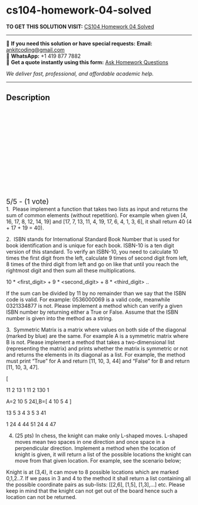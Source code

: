 # cs104-homework-04-solved
**TO GET THIS SOLUTION VISIT:** [CS104 Homework 04 Solved](https://www.ankitcodinghub.com/product/cs-104-homework-04-solved/)


---

📩 **If you need this solution or have special requests:** **Email:** ankitcoding@gmail.com  
📱 **WhatsApp:** +1 419 877 7882  
📄 **Get a quote instantly using this form:** [Ask Homework Questions](https://www.ankitcodinghub.com/services/ask-homework-questions/)

*We deliver fast, professional, and affordable academic help.*

---

<h2>Description</h2>



<div class="kk-star-ratings kksr-auto kksr-align-center kksr-valign-top" data-payload="{&quot;align&quot;:&quot;center&quot;,&quot;id&quot;:&quot;109332&quot;,&quot;slug&quot;:&quot;default&quot;,&quot;valign&quot;:&quot;top&quot;,&quot;ignore&quot;:&quot;&quot;,&quot;reference&quot;:&quot;auto&quot;,&quot;class&quot;:&quot;&quot;,&quot;count&quot;:&quot;1&quot;,&quot;legendonly&quot;:&quot;&quot;,&quot;readonly&quot;:&quot;&quot;,&quot;score&quot;:&quot;5&quot;,&quot;starsonly&quot;:&quot;&quot;,&quot;best&quot;:&quot;5&quot;,&quot;gap&quot;:&quot;4&quot;,&quot;greet&quot;:&quot;Rate this product&quot;,&quot;legend&quot;:&quot;5\/5 - (1 vote)&quot;,&quot;size&quot;:&quot;24&quot;,&quot;title&quot;:&quot;CS104  Homework 04 Solved&quot;,&quot;width&quot;:&quot;138&quot;,&quot;_legend&quot;:&quot;{score}\/{best} - ({count} {votes})&quot;,&quot;font_factor&quot;:&quot;1.25&quot;}">

<div class="kksr-stars">

<div class="kksr-stars-inactive">
            <div class="kksr-star" data-star="1" style="padding-right: 4px">


<div class="kksr-icon" style="width: 24px; height: 24px;"></div>
        </div>
            <div class="kksr-star" data-star="2" style="padding-right: 4px">


<div class="kksr-icon" style="width: 24px; height: 24px;"></div>
        </div>
            <div class="kksr-star" data-star="3" style="padding-right: 4px">


<div class="kksr-icon" style="width: 24px; height: 24px;"></div>
        </div>
            <div class="kksr-star" data-star="4" style="padding-right: 4px">


<div class="kksr-icon" style="width: 24px; height: 24px;"></div>
        </div>
            <div class="kksr-star" data-star="5" style="padding-right: 4px">


<div class="kksr-icon" style="width: 24px; height: 24px;"></div>
        </div>
    </div>

<div class="kksr-stars-active" style="width: 138px;">
            <div class="kksr-star" style="padding-right: 4px">


<div class="kksr-icon" style="width: 24px; height: 24px;"></div>
        </div>
            <div class="kksr-star" style="padding-right: 4px">


<div class="kksr-icon" style="width: 24px; height: 24px;"></div>
        </div>
            <div class="kksr-star" style="padding-right: 4px">


<div class="kksr-icon" style="width: 24px; height: 24px;"></div>
        </div>
            <div class="kksr-star" style="padding-right: 4px">


<div class="kksr-icon" style="width: 24px; height: 24px;"></div>
        </div>
            <div class="kksr-star" style="padding-right: 4px">


<div class="kksr-icon" style="width: 24px; height: 24px;"></div>
        </div>
    </div>
</div>


<div class="kksr-legend" style="font-size: 19.2px;">
            5/5 - (1 vote)    </div>
    </div>
1.&nbsp; Please implement a function that takes two lists as input and returns the sum of common elements (without repetition). For example when given [4, 16, 17, 8, 12, 14, 19] and [17, 7, 13, 11, 4, 19, 17, 6, 4, 1, 3, 6], it shall return 40 (4 + 17 + 19 = 40).

2.&nbsp; ISBN stands for International Standard Book Number that is used for book identification and is unique for each book. ISBN-10 is a ten digit version of this standard. To verify an ISBN-10, you need to calculate 10 times the first digit from the left, calculate 9 times of second digit from left, 8 times of the third digit from left and go on like that until you reach the rightmost digit and then sum all these multiplications.

10 * &lt;first_digit&gt; + 9 * &lt;second_digit&gt; + 8 * &lt;third_digit&gt; ..

If the sum can be divided by 11 by no remainder than we say that the ISBN code is valid. For example: 0536000069 is a valid code, meanwhile 0321334877 is not. Please implement a method which can verify a given ISBN number by returning either a True or False. Assume that the ISBN number is given into the method as a string.

3.&nbsp; Symmetric Matrix is a matrix where values on both side of the diagonal (marked by blue) are the same. For example A is a symmetric matrix where B is not. Please implement a method that takes a two-dimensional list (representing the matrix) and prints whether the matrix is symmetric or not and returns the elements in its diagonal as a list. For example, the method must print “True” for A and return [11, 10, 3, 44] and “False” for B and return [11, 10, 3, 47].

[

11 2 13 1 11 2 130 1

A=2 10 5 24],B=[ 4 10 5 4 ]

13 5 3 4 3 5 3 41

1 24 4 44 51 24 4 47

4. (25 pts) In chess, the knight can make only L-shaped moves. L-shaped moves mean two spaces in one direction and once space in a perpendicular direction. Implement a method when the location of knight is given, it will return a list of the possible locations the knight can move from that given location. For example, see the scenario below;

Knight is at (3,4), it can move to 8 possible locations which are marked 0,1,2..7. If we pass in 3 and 4 to the method it shall return a list containing all the possible coordinate pairs as sub-lists: [[2,6], [1,5], [1,3],…] etc. Please keep in mind that the knight can not get out of the board hence such a location can not be returned.
